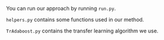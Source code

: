 You can run our approach by running `run.py`.

`helpers.py`  contains some functions used in our method.

`TrAdaboost.py`  contains the transfer learning algorithm we use.

